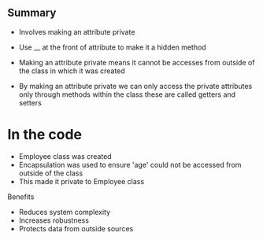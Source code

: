 ## Summary

- Involves making an attribute private

- Use __ at the front of attribute to make it  a hidden method

- Making an attribute private means it cannot be accesses from outside of the class in which it was created

- By making an attribute private we can only access the private attributes only through methods within the class 
these are called getters and setters

# In the code

- Employee class was created 
- Encapsulation was used to ensure 'age' could not be accessed from outside of the class
- This made it private to Employee class 

Benefits
- Reduces system complexity
- Increases robustness
- Protects data from outside sources
